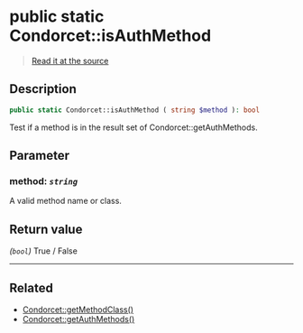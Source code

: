 # public static Condorcet::isAuthMethod

> [Read it at the source](https://github.com/julien-boudry/Condorcet/blob/master/src/Condorcet.php#L177)

## Description    

```php
public static Condorcet::isAuthMethod ( string $method ): bool
```

Test if a method is in the result set of Condorcet::getAuthMethods.

## Parameter

### **method:** *`string`*   
A valid method name or class.    


## Return value   

*(`bool`)* True / False


---------------------------------------

## Related

* [Condorcet::getMethodClass()](/Docs/api-reference/Condorcet%20Class/Condorcet--getMethodClass().md)    
* [Condorcet::getAuthMethods()](/Docs/api-reference/Condorcet%20Class/Condorcet--getAuthMethods().md)    
